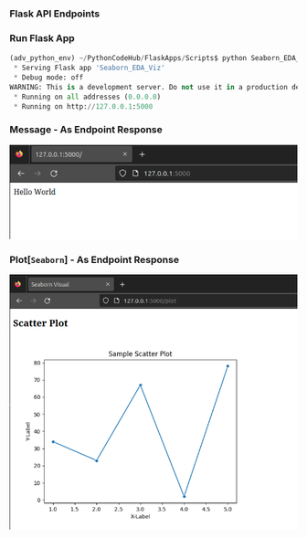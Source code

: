 ### Flask API Endpoints

### Run Flask App

```python
(adv_python_env) ~/PythonCodeHub/FlaskApps/Scripts$ python Seaborn_EDA_Viz.py 
 * Serving Flask app 'Seaborn_EDA_Viz'
 * Debug mode: off
WARNING: This is a development server. Do not use it in a production deployment. Use a production WSGI server instead.
 * Running on all addresses (0.0.0.0)
 * Running on http://127.0.0.1:5000

```

### Message - As Endpoint Response
![](.ReadmeImages/BasicMessage.png)

### Plot[`Seaborn`] - As Endpoint Response
![](.ReadmeImages/SeabornPlot.png)